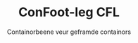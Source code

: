 ---
title: "ConFoot-leg CFL"
subtitle: "Containorbeene veur geframde containors"
mainImage: "/images/products/confoot-leg-cfl-main.jpg"
gallery:
  - "/images/products/confoot-leg-cfl-1.jpg"
  - "/images/products/confoot-leg-cfl-2.jpg"
  - "/images/products/confoot-leg-cfl-3.jpg"
shortDescription: "De ConFoot-leg CFL is spesjafiek oetgoesjoe veur geframde containors, en passeert de frames perfect, zoda de containors gebruukj-loate kin waal as opslagcontainors veur vloeëndes en angere materialen."
technicalDescription: "'t CFL-model is ènjsjineerd veur sferiese containors dee gebruukt waere veur 't vervoere van vloeëndes die 'n heech druck verdraage mötte, want de sferiese vorm draoj de druk best, mer doon 't frames rondom det oetmaakbaar um vervoersbaor te zeen."
videoID: "C2KwnEb-npU"
specifications:
  - name: "Gewicht"
    value: "24 kg per been"
  - name: "Belastekapaciteit"
    value: "30 ton"
  - name: "Aanpassingsbereik"
    value: "1.043 mm tot 1.448 mm"
  - name: "Materiaal"
    value: "Hoagdraod staal"
price: "3.500 EUR"
priceVAT: "4.235 EUR"
pricingNotes: "Hoeveelheidskorting besjt beschikbaar. Kon tact opnemme veur details."
buyLink: "/contact"
howToUse: |
  1. Posisioneer 't CFL-been bie de hoeke van 't containerframe
  2. Activeer 't slotsmeganisme
  3. Stel de höögte in indien nodig, binnen 't bereik van 1.043 mm tot 1.448 mm
  4. Doe dat same veur alle nodige hoeke
  5. Laot de trailer zakke en riej door, zoda de container op de beenjes blieft
benefits:
  - title: "Perfect passend bie 't frame"
    description: "Ontworpe um de frames van sferiese containors perfect te passeere"
  - title: "Vloeëndesopslag"
    description: "Maekt et mogelijk de containors te gebruuke as opslagcontainors veur vloeëndes die hoech druck verdraage mötte"
  - title: "Spesjafiek Ontwerp"
    description: "Ènsjineerd spesjafiek veur de unjieke vereiste vaan geframde containors"
  - title: "Veelzijdige Toepassinge"
    description: "Geschikt veur diverse industreës dee spezjale containeropslag en handling vereiste"
  - title: "Reed mobilt"
    description: "De containors zeen altied gereed um verplaot te weere – chic de trailer onder de container riejin um de reis voort te stelle"
  - title: "Kostoptimalisatie"
    description: "Optimaliseert kosten en tied, want et maakt spezjale containerhandling moontlik zonder extra apparatuer"
articleContent: |
  ## Wat is ConFoot-leg CFL?

  De ConFoot-leg CFL is 'n spezjale containerbeen-oplossing oetgoesjoe veur geframde containors. In tegenstelling tot standaard zeevrachcontainors, höbbe sferiese containors – dee gebruukt waere veur 't vervoere van vloeëndes die heech druck moette dragge – framees rondom nodig um vervoersbaor te zeen, want de sferiese vorm draoj de druk best. 't CFL-model is ènjsjineerd um de frames perfect te passeere, wat et mogelijk maakt de spezjale containors te gebruuke as opslagcontainors veur vloeëndes en angere materialen die druckweerstond nodig höbbe.

  ## Belangrieke voordeele veur spezjale containerhandling

  De ConFoot-leg CFL bied euleen insjtel boete operatiewe voordeele veur bedriefe dee omgaan mit geframde containors, in besjtal veur die gebruukt waere veur vloeëndetransport en -opslag. Dichs de spezjale containors op beenjes te kunne posisionere, kinste flexibele opslagoplossinge opbouwe veur vloeëndes en aanger druckgevoelige materialen, alles ohne dat ’n permanente infrastructuur nodig is.

  't CFL-model laot bedriefe toe de operaties te optimaliseer, want et biedt 'n veilige manier um geframde containors te ondersteun bie laden, lossene en opslagperiodes. Deze veelzijdigheid maakt de CFL 'n ideële oplossing veur industreës dee op 't vervoer en de opslag van vloeëndes en aanger materialen, die druckbestendigheid vereiste, steunen.

  ## Hoe werkt 't

  De ConFoot-leg CFL wordt stevig vastgesjlagen an de frames van de spezjale containors en bied stabiele ondersteuning tijdens 't positionere veur laden, lossene of opslag. De beenjes höbbe 'n aanpassingsbereik van 1.043 mm tot 1.448 mm, wat 'n flexibele posisionering in diverse operationele omgevings moogelik maakt. Ieder been weegt 24 kg, wat et behanbaar maakt veur de operateurs, en 't systeem draagt 'n substantiële belastekapaciteit van 30 ton.

  't Installatieproces is simpel:
  1. Posisioneer de CFL-been bie de containerframehoeke
  2. Activeer 't slotsmeganisme um de beenjes te bevestije
  3. Stel de höögte in naer de specifieke vereiste
  4. Laot de trailer zakke en riej door, zoda de container veilig ondersteund blieft op de beenjes

  Als 't tied is um de container te verplaote, riej dan simpelweg de trailer terug onder de container, bevestig de container aan de trailer, verwijder de beenjes en ga door mit de reis.

  ## Toepassinge van ConFoot-leg CFL

  ### Chemiese Industrie
  De chemiese industrie profiteert aanzienlik van de CFL door 't vermogen om containors veilig te ondersteunje, dee gebruukt waere veur 't opslag en vervoer van chemische stoffen en vloeënde materialen. Door de spezjale containors op beenjes te kunnen posisionere, kinne bedriefe flexibele opslagoplossinge creere die de integriteit vaan druckgevoelige materialen behalde en de ruimt optimaal benut.

  ### Olie- en Gasindustrie
  Veur de olie- en gasindustrie biedt de CFL waardevolle flexibiliteit bie 't hanteren van containors dee gebruukt waere veur diverse petroleumproducten. 't Veer et mogelijk de containors veilig op beenjes te posisionere, wat effisjiente laad- en lossoperations en tievolle tijdelijke opslagmogelikheid in piekperiodes bied.

  ### Voedsel- en Drankindustrie
  De voedsel- en drankindustrie kin de CFL-been gebruuke veur containors dee gebruukt waere veur 't vervoer en opslag van vloeënde voedselproducten. De stabiliteit en betrouwbaarheid van 't systeem zorgje der veur dat deze gevoelige materialen veilig behandeld en opgeboude kinne waere, zonder risico op besmetting of schade.

  ### Watervoorziening en -behandeling
  Operaties in watervoorziening en -behandeling kinne profiëteere van de CFL, door 't vermogen um containors die gebruukt waere veur 't opslag en vervoer van watervoorzieningschemicaliën en angere vloeënde materialen, stevig te ondersteunen. Dit maakt 'n flexibel en effisjient beheer van deze essentiële hulpbronne mogelijk.

  ## Technische specificaties

  - Belastekapaciteit: 30 ton
  - Gewicht: 24 kg per been
  - Aanpassingsbereik: 1.043 mm tot 1.448 mm
  - Materiaal: Hoagdraod staal met duurzame afwerking
  - Compatibiliteit: Spezjale geframde containors, bijsundere veur ontwerpen oetgoesjoe veur vloeëndetransport

  De ConFoot-leg CFL verteken 'n spezjale oplossing veur 't hanteren van geframde containors. Et biedt bedriefe 'n manier um hiej operaties te optimaliseer bie sferiese containors, dee gebruukt waere veur vloeënde en angere materialen die druckbestendigheid vereiste. Door de spezjale containors veilig op beenjes te ondersteunen, helpe de CFL bedriefe om insjtel meer effisjëntie en flexibiliteit te bezej in de handling van spezjale containors.
---